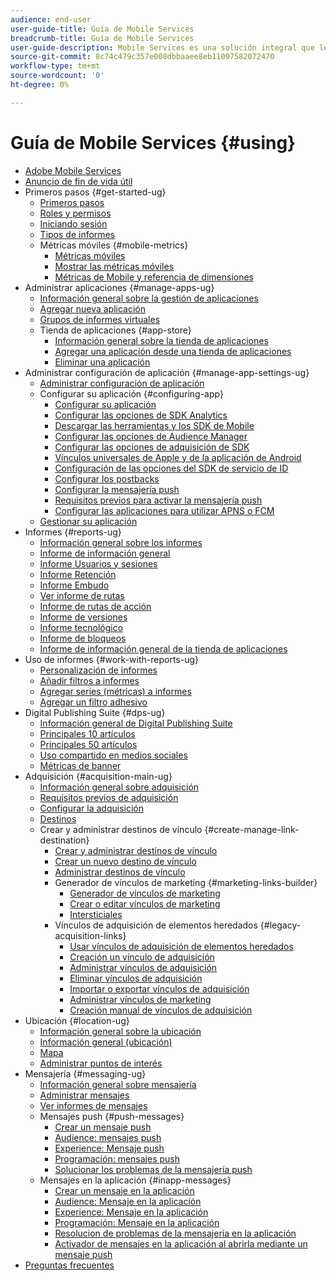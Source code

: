 ```yaml
---
audience: end-user
user-guide-title: Guía de Mobile Services
breadcrumb-title: Guía de Mobile Services
user-guide-description: Mobile Services es una solución integral que le ayuda a adquirir e interactuar con los usuarios de aplicaciones móviles y a optimizar sus experiencias.
source-git-commit: 8c74c479c357e008dbbaaee8eb11097582072470
workflow-type: tm+mt
source-wordcount: '0'
ht-degree: 0%

---
```



# Guía de Mobile Services {#using}

+ [Adobe Mobile Services](home.md)
+ [Anuncio de fin de vida útil](eol.md)
+ Primeros pasos {#get-started-ug}
   + [Primeros pasos](gs/gs.md)
   + [Roles y permisos](gs/c-mob-roles-and-permissions.md)
   + [Iniciando sesión](gs/gs-signin.md)
   + [Tipos de informes](gs/reports-types.md)
   + Métricas móviles {#mobile-metrics}
      + [Métricas móviles ](gs/metrics/metrics.md)
      + [Mostrar las métricas móviles](gs/metrics/overview.md)
      + [Métricas de Mobile y referencia de dimensiones](gs/metrics/metrics-reference.md)
+ Administrar aplicaciones {#manage-apps-ug}
   + [Información general sobre la gestión de aplicaciones](manage-apps/manage-apps.md)
   + [Agregar nueva aplicación ](manage-apps/t-new-app.md)
   + [Grupos de informes virtuales](manage-apps/c-mob-vrs.md)
   + Tienda de aplicaciones {#app-store}
      + [Información general sobre la tienda de aplicaciones](manage-apps/c-app-store/c-app-store.md)
      + [Agregar una aplicación desde una tienda de aplicaciones](manage-apps/c-app-store/t-app-store-app.md)
      + [Eliminar una aplicación ](manage-apps/t-delete-apps.md)
+ Administrar configuración de aplicación {#manage-app-settings-ug}
   + [Administrar configuración de aplicación](c-manage-app-settings/c-manage-app-settings.md)
   + Configurar su aplicación {#configuring-app}
      + [Configurar su aplicación ](c-manage-app-settings/c-mob-confg-app/c-mob-confg-app.md)
      + [Configurar las opciones de SDK Analytics](c-manage-app-settings/c-mob-confg-app/t-config-analytics/t-config-analytics.md)
      + [Descargar las herramientas y los SDK de Mobile ](c-manage-app-settings/c-mob-confg-app/t-config-analytics/download-sdk.md)
      + [Configurar las opciones de Audience Manager](c-manage-app-settings/c-mob-confg-app/t-config-aam.md)
      + [Configurar las opciones de adquisición de SDK ](c-manage-app-settings/c-mob-confg-app/t-config-acquisition.md)
      + [Vínculos universales de Apple y de la aplicación de Android](c-manage-app-settings/c-mob-confg-app/c-universal-app-links.md)
      + [Configuración de las opciones del SDK de servicio de ID](c-manage-app-settings/c-mob-confg-app/t-config-visitor.md)
      + [Configurar los postbacks](c-manage-app-settings/c-mob-confg-app/signals.md)
      + [Configurar la mensajería push ](c-manage-app-settings/c-mob-confg-app/configure-push-messaging/configure-push-messaging.md)
      + [Requisitos previos para activar la mensajería push](c-manage-app-settings/c-mob-confg-app/configure-push-messaging/prerequisites-push-messaging.md)
      + [Configurar las aplicaciones para utilizar APNS o FCM](c-manage-app-settings/c-mob-confg-app/configure-push-messaging/configure-app-apns-gcm.md)
   + [Gestionar su aplicación](c-manage-app-settings/c-mob-manage-app.md)
+ Informes {#reports-ug}
   + [Información general sobre los informes](usage/usage.md)
   + [Informe de información general](usage/usage-overview.md)
   + [Informe Usuarios y sesiones](usage/users-sessions.md)
   + [Informe Retención](usage/reports-retention.md)
   + [Informe Embudo](usage/reports-funnel.md)
   + [Ver informe de rutas](usage/reports-view-paths.md)
   + [Informe de rutas de acción](usage/reports-action-paths.md)
   + [Informe de versiones](usage/c-reports-versions.md)
   + [Informe tecnológico](usage/reports-technology.md)
   + [Informe de bloqueos](usage/c-crashes.md)
   + [Informe de información general de la tienda de aplicaciones](usage/c-app-store-store-performance.md)
+ Uso de informes {#work-with-reports-ug}
   + [Personalización de informes ](usage/reports-customize/reports-customize.md)
   + [Añadir filtros a informes ](usage/reports-customize/t-reports-customize.md)
   + [Agregar series (métricas) a informes ](usage/reports-customize/t-reports-series.md)
   + [Agregar un filtro adhesivo ](usage/reports-customize/t-sticky-filter.md)
+ Digital Publishing Suite {#dps-ug}
   + [Información general de Digital Publishing Suite](dps/dps.md)
   + [Principales 10 artículos](dps/dps-top-ten-articles.md)
   + [Principales 50 artículos](dps/dps-top-50-articles.md)
   + [Uso compartido en medios sociales](dps/dps-social-sharing.md)
   + [Métricas de banner](dps/dps-banner-metrics.md)
+ Adquisición {#acquisition-main-ug}
   + [Información general sobre adquisición](acquisition-main/acquisition-main.md)
   + [Requisitos previos de adquisición ](acquisition-main/c-acquisition-prerequisites.md)
   + [Configurar la adquisición](acquisition-main/t-enable-acquisition.md)
   + [Destinos](acquisition-main/c-create-destinations.md)
   + Crear y administrar destinos de vínculo {#create-manage-link-destination}
      + [Crear y administrar destinos de vínculo ](acquisition-main/c-manage-link-destinations/c-manage-link-destinations.md)
      + [Crear un nuevo destino de vínculo](acquisition-main/c-manage-link-destinations/t-create-new-app-deep-link-destination.md)
      + [Administrar destinos de vínculo ](acquisition-main/c-manage-link-destinations/t-archive-unarchive-link-destinations.md)
      + Generador de vínculos de marketing {#marketing-links-builder}
         + [Generador de vínculos de marketing](acquisition-main/c-marketing-links-builder/c-marketing-links-builder.md)
         + [Crear o editar vínculos de marketing](acquisition-main/c-marketing-links-builder/t-create-edit-adobe-links/t-create-edit-adobe-links.md)
         + [Intersticiales](acquisition-main/c-marketing-links-builder/t-create-edit-adobe-links/t-interstitials.md)
      + Vínculos de adquisición de elementos heredados {#legacy-acquisition-links}
         + [Usar vínculos de adquisición de elementos heredados](acquisition-main/c-marketing-links-builder/t-create-edit-adobe-links/c-use-legacy-acquisition-links/c-use-legacy-acquisition-links.md)
         + [Creación un vínculo de adquisición](acquisition-main/c-marketing-links-builder/t-create-edit-adobe-links/c-use-legacy-acquisition-links/t-acquisition-link.md)
         + [Administrar vínculos de adquisición](acquisition-main/c-marketing-links-builder/t-create-edit-adobe-links/c-use-legacy-acquisition-links/c-manage-acquisition-links/c-manage-acquisition-links.md)
         + [Eliminar vínculos de adquisición](acquisition-main/c-marketing-links-builder/t-create-edit-adobe-links/c-use-legacy-acquisition-links/c-manage-acquisition-links/t-acquisition-del.md)
         + [Importar o exportar vínculos de adquisición](acquisition-main/c-marketing-links-builder/t-create-edit-adobe-links/c-use-legacy-acquisition-links/c-manage-acquisition-links/t-acquisition-import.md)
         + [Administrar vínculos de marketing](acquisition-main/c-marketing-links-builder/c-manage-adobe-links.md)
         + [Creación manual de vínculos de adquisición](acquisition-main/c-marketing-links-builder/acquisition-link-manual.md)
+ Ubicación {#location-ug}
   + [Información general sobre la ubicación](location/location-overview.md)
   + [Información general (ubicación)](location/c-location-overview.md)
   + [Mapa](location/c-map-points.md)
   + [Administrar puntos de interés](location/t-manage-points.md)
+ Mensajería {#messaging-ug}
   + [Información general sobre mensajería](in-app-messaging/in-app-messaging.md)
   + [Administrar mensajes](in-app-messaging/messages-manage/messages-manage.md)
   + [Ver informes de mensajes](in-app-messaging/messages-manage/view-message-reports.md)
   + Mensajes push {#push-messages}
      + [Crear un mensaje push](in-app-messaging/t-create-push-message/t-create-push-message.md)
      + [Audience: mensajes push](in-app-messaging/t-create-push-message/c-audience-push-message.md)
      + [Experience: Mensaje push](in-app-messaging/t-create-push-message/c-experience-push-message.md)
      + [Programación: mensajes push](in-app-messaging/t-create-push-message/c-schedule-push-message.md)
      + [Solucionar los problemas de la mensajería push ](in-app-messaging/t-create-push-message/c-troubleshooting-push-messaging.md)
   + Mensajes en la aplicación {#inapp-messages}
      + [Crear un mensaje en la aplicación](in-app-messaging/t-in-app-message/t-in-app-message.md)
      + [Audience: Mensaje en la aplicación](in-app-messaging/t-in-app-message/c-audience-in-app-message.md)
      + [Experience: Mensaje en la aplicación](in-app-messaging/t-in-app-message/c-experience-in-app-message.md)
      + [Programación: Mensaje en la aplicación](in-app-messaging/t-in-app-message/c-schedule-in-app-message.md)
      + [Resolucion de problemas de la mensajería en la aplicación ](in-app-messaging/t-in-app-message/in-apps-ts.md)
      + [Activador de mensajes en la aplicación al abrirla mediante un mensaje push](in-app-messaging/t-mob-trig-in-app-open-app-from-push.md)
+ [Preguntas frecuentes](faq-mobile.md)